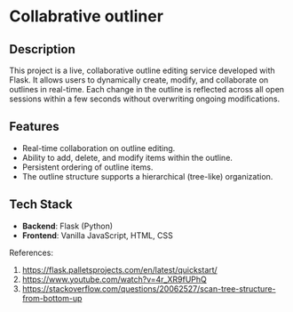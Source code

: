 # Collabrative outliner

## Description
This project is a live, collaborative outline editing service developed with Flask. It allows users to dynamically create, modify, and collaborate on outlines in real-time. Each change in the outline is reflected across all open sessions within a few seconds without overwriting ongoing modifications.

## Features
- Real-time collaboration on outline editing.
- Ability to add, delete, and modify items within the outline.
- Persistent ordering of outline items.
- The outline structure supports a hierarchical (tree-like) organization.

## Tech Stack
- **Backend**: Flask (Python)
- **Frontend**: Vanilla JavaScript, HTML, CSS

References:
1. https://flask.palletsprojects.com/en/latest/quickstart/
2. https://www.youtube.com/watch?v=4r_XR9fUPhQ
3. https://stackoverflow.com/questions/20062527/scan-tree-structure-from-bottom-up
